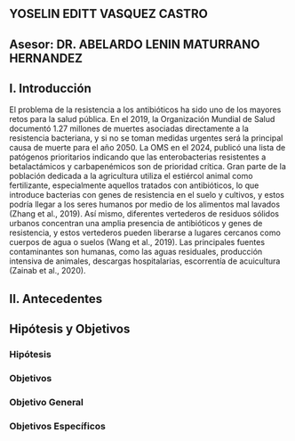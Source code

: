 # 
## YOSELIN EDITT VASQUEZ CASTRO
## Asesor: DR. ABELARDO LENIN MATURRANO HERNANDEZ


## I. Introducción
El problema de la resistencia a los antibióticos ha sido uno de los mayores retos para la salud pública. En el 2019, la Organización Mundial de Salud documentó 1.27 millones de muertes asociadas directamente a la resistencia bacteriana, y si no se toman medidas urgentes será la principal causa de muerte para el año 2050. La OMS en el 2024, publicó una lista de patógenos prioritarios indicando que las enterobacterias resistentes a betalactámicos y carbapenémicos son de prioridad crítica.
Gran parte de la población dedicada a la agricultura utiliza el estiércol animal como fertilizante, especialmente aquellos tratados con antibióticos, lo que introduce bacterias con genes de resistencia en el suelo y cultivos, y estos podría llegar a los seres humanos por medio de los alimentos mal lavados (Zhang et al., 2019). Así mismo, diferentes vertederos de residuos sólidos urbanos concentran una amplia presencia de antibióticos y genes de resistencia, y estos vertederos pueden liberarse a lugares cercanos como cuerpos de agua o suelos (Wang et al., 2019). Las principales fuentes contaminantes son humanas, como las aguas residuales, producción intensiva de animales, descargas hospitalarias, escorrentía de acuicultura (Zainab et al., 2020).


## II. Antecedentes

## Hipótesis y Objetivos
### Hipótesis


### Objetivos
### Objetivo General

### Objetivos Específicos

